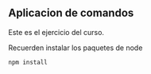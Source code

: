 
## Aplicacion de comandos

Este es el ejercicio del curso.

Recuerden instalar los paquetes de node 

```
npm install
```